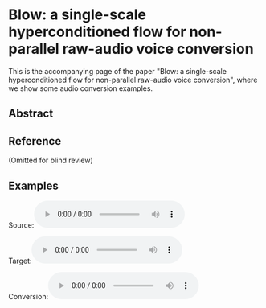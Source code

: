 # Blow: a single-scale hyperconditioned flow for non-parallel raw-audio voice conversion

This is the accompanying page of the paper "Blow: a single-scale hyperconditioned flow for non-parallel raw-audio voice conversion", where we show some audio conversion examples.

## Abstract

## Reference

(Omitted for blind review)

## Examples

Source:<html><audio controls><source src="p225_01111.wav"></audio></html>

Target:<html><audio controls><source src="p225_01111.wav"></audio></html>

Conversion:<html><audio controls><source src="p225_01111.wav"></audio></html>

